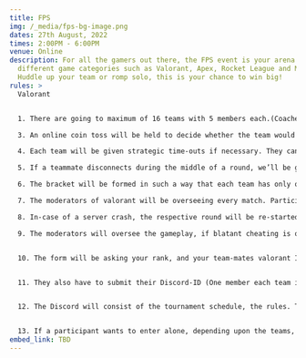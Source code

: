 ```yaml
---
title: FPS
img: /_media/fps-bg-image.png
dates: 27th August, 2022
times: 2:00PM - 6:00PM
venue: Online
description: For all the gamers out there, the FPS event is your arena with
  different game categories such as Valorant, Apex, Rocket League and Minecraft.
  Huddle up your team or romp solo, this is your chance to win big!
rules: >
  Valorant


  1. There are going to maximum of 16 teams with 5 members each.(Coaches are allowed-2. There aren’t any gun or agent exclusions, everything will work as a normal competitive game.

  3. An online coin toss will be held to decide whether the team would like to attack/defend first or eliminate a map.

  4. Each team will be given strategic time-outs if necessary. They can only be availed at the start of a round (During the buy-phase). The time-outs can be availed once during attacking and defending.

  5. If a teammate disconnects during the middle of a round, we’ll be giving a technical time-out during the next round’s buy phase. This also can be availed only twice.

  6. The bracket will be formed in such a way that each team has only one-shot, and there will be no losers bracket.

  7. The moderators of valorant will be overseeing every match. Participants will be disqualified if hate speech, religious, racist terms are used in game chat.

  8. In-case of a server crash, the respective round will be re-started.

  9. The moderators will oversee the gameplay, if blatant cheating is observed, or there is proof. Depending upon the severity of the situation the cheating player will be banned from the tournament or the team will instantly be disqualified.


  10. The form will be asking your rank, and your team-mates valorant ID. Only the team’s IGL has to submit the form, and write the other team-mates RIOT-ID. They must not change it during the tournament.


  11. They also have to submit their Discord-ID (One member each team is enough which will be IGL).


  12. The Discord will consist of the tournament schedule, the rules. There will be multiple channels and VC’s, teams can scrim if they wish to before the tournament.


  13. If a participant wants to enter alone, depending upon the teams, we’ll be putting you in a random team to fill it out.
embed_link: TBD
---
```

